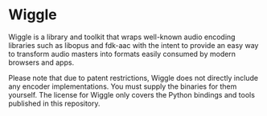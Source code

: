 # Wiggle

Wiggle is a library and toolkit that wraps well-known audio encoding libraries
such as libopus and fdk-aac with the intent to provide an easy way to transform
audio masters into formats easily consumed by modern browsers and apps.

Please note that due to patent restrictions, Wiggle does not directly include any
encoder implementations. You must supply the binaries for them yourself. The license
for Wiggle only covers the Python bindings and tools published in this repository.
